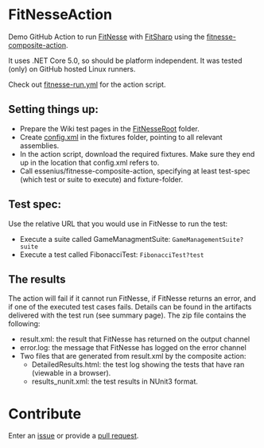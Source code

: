 # FitNesseAction
Demo GitHub Action to run [FitNesse](http://fitnesse.org) with [FitSharp](https://fitsharp.github.io/) using the [fitnesse-composite-action](../../../fitnesse-composite-action).

It uses .NET Core 5.0, so should be platform independent. It was tested (only) on GitHub hosted Linux runners.

Check out [fitnesse-run.yml](.github/workflows/fitnesse-run.yml) for the action script.

## Setting things up:
* Prepare the Wiki test pages in the [FitNesseRoot](FitNesseRoot) folder. 
* Create [config.xml](fixtures/config.xml) in the fixtures folder, pointing to all relevant assemblies.
* In the action script, download the required fixtures. Make sure they end up in the location that config.xml refers to.
* Call essenius/fitnesse-composite-action, specifying at least test-spec (which test or suite to execute) and fixture-folder.

## Test spec:
Use the relative URL that you would use in FitNesse to run the test:
* Execute a suite called GameManagmentSuite: `GameManagementSuite?suite`
* Execute a test called FibonacciTest: `FibonacciTest?test`

## The results
The action will fail if it cannot run FitNesse, if FitNesse returns an error, and if one of the executed test cases fails.
Details can be found in the artifacts delivered with the test run (see summary page). The zip file contains the following:
* result.xml: the result that FitNesse has returned on the output channel
* error.log: the message that FitNesse has logged on the error channel
* Two files that are generated from result.xml by the composite action:
  * DetailedResults.html: the test log showing the tests that have ran (viewable in a browser). 
  * results_nunit.xml: the test results in NUnit3 format.

# Contribute
Enter an [issue](../../issues) or provide a [pull request](../../pulls). 
